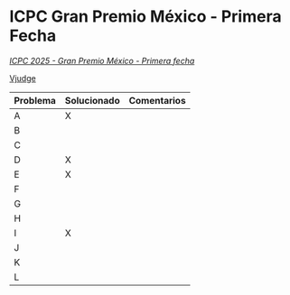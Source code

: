 # ICPC Gran Premio México - Primera Fecha

*[ICPC 2025 - Gran Premio México - Primera fecha](https://codeforces.com/gym/105873)*

[Vjudge](https://vjudge.net/contest/715896)

| Problema | Solucionado | Comentarios |
| -------- | ----------- | ----------- |
| A  | X  |  |
| B  |  |  |
| C  |  |  |
| D  | X  |  |
| E  | X  |  |
| F  |  |  |
| G  |  |  |
| H  |  |  |
| I  | X |  |
| J  |  |  |
| K  |  |  |
| L  |  |  |
